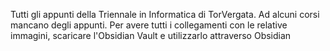 Tutti gli appunti della Triennale in Informatica di TorVergata.
Ad alcuni corsi mancano degli appunti.
Per avere tutti i collegamenti con le relative immagini, scaricare l'Obsidian Vault e utilizzarlo attraverso Obsidian
